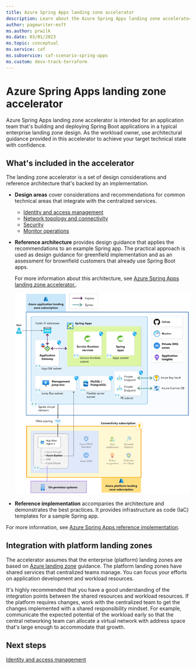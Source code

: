 ```yaml
---
title: Azure Spring Apps landing zone accelerator
description: Learn about the Azure Spring Apps landing zone accelerator set, which is an open source collection of Terraform templates.
author: pagewriter-msft
ms.author: prwilk
ms.date: 03/01/2023
ms.topic: conceptual
ms.service: caf
ms.subservice: caf-scenario-spring-apps
ms.custom: devx-track-terraform
---
```


# Azure Spring Apps landing zone accelerator

Azure Spring Apps landing zone accelerator is intended for an application team that's building and deploying Spring Boot applications in a typical enterprise landing zone design. As the workload owner, use architectural guidance provided in this accelerator to achieve your target technical state with confidence.  

## What's included in the accelerator

The landing zone accelerator is a set of design considerations and reference architecture that's backed by an implementation.

- **Design areas** cover considerations and recommendations for common technical areas that integrate with the centralized services.

  - [Identity and access management](./identity-and-access-management.md)
  - [Network topology and connectivity](./network-topology-and-connectivity.md)
  - [Security](./security.md)
  - [Monitor operations](./management.md)

- **Reference architecture** provides design guidance that applies the recommendations to an example Spring app. The practical approach is used as design guidance for greenfield implementation and as an assessment for brownfield customers that already use Spring Boot apps.

    For more information about this architecture, see [Azure Spring Apps landing zone accelerator.](https://github.com/Azure/springapps-landing-zone-accelerator#azure-spring-apps-landing-zone-accelerator).

    [![Diagram that shows Azure App Service landing zone accelerator architecture.](./media/spring-apps-reference-architecture-landing-zone.png)](./media/spring-apps-reference-architecture-landing-zone.png#lightbox)

- **Reference implementation** accompanies the architecture and demonstrates the best practices. It provides infrastructure as code (IaC) templates for a sample Spring app.

For more information, see [Azure Spring Apps reference implementation](https://github.com/Azure/springapps-landing-zone-accelerator).

## Integration with platform landing zones

The accelerator assumes that the enterprise (platform) landing zones are based on [Azure landing zone](../../../ready/landing-zone/index.md) guidance. The platform landing zones have shared services that centralized teams manage. You can focus your efforts on application development and workload resources.

It's highly recommended that you have a good understanding of the integration points between the shared resources and workload resources. If the platform requires changes, work with the centralized team to get the changes implemented with a shared responsibility mindset. For example, communicate the expected potential of the workload early so that the central networking team can allocate a virtual network with address space that's large enough to accommodate that growth.

## Next steps

[Identity and access management](./identity-and-access-management.md)
